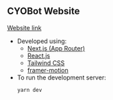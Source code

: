 ## CYOBot Website

[Website link](https://www.cyobot.com/)

- Developed using:
  - [Next.js (App Router)](https://nextjs.org/)
  - [React.js](https://react.dev/)
  - [Tailwind CSS](https://tailwindcss.com/)
  - [framer-motion](https://www.framer.com/motion/)
- To run the development server:
  ```bash
  yarn dev
  ```
